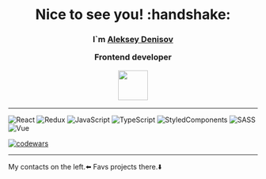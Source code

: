 <h1 align="center">Nice to see you! :handshake:</h1>
<h3 align="center">I`m <a href="mailto:deoz@yandex.ru" target="_blank">Aleksey Denisov</a>
  
Frontend developer

<img src="https://media.giphy.com/media/bx3Cvt88j7PtM4SOaS/giphy.gif" height="60"></h3>

---
![React](https://img.shields.io/badge/react-%2320232a.svg?style=for-the-badge&logo=react&logoColor=%2361DAFB)
![Redux](https://img.shields.io/badge/redux-%23593d88.svg?style=for-the-badge&logo=redux&logoColor=white)
![JavaScript](https://img.shields.io/badge/javascript-%23323330.svg?style=for-the-badge&logo=javascript&logoColor=%23F7DF1E)
![TypeScript](https://img.shields.io/badge/typescript-007ACC?style=for-the-badge&logo=typescript&logoColor=white)
![StyledComponents](https://img.shields.io/badge/styled--components-DB7093?style=for-the-badge&logo=styled-components&logoColor=white)
![SASS](https://img.shields.io/badge/SASS-hotpink.svg?style=for-the-badge&logo=SASS&logoColor=white)
![Vue](https://img.shields.io/badge/Vue.js-35495E?style=for-the-badge&logo=vuedotjs&logoColor=4FC08D)

[![codewars](https://www.codewars.com/users/DeoZ/badges/small)](https://www.codewars.com/users/DeoZ) 

---

My contacts on the left.:arrow_left: Favs projects there.:arrow_down:
